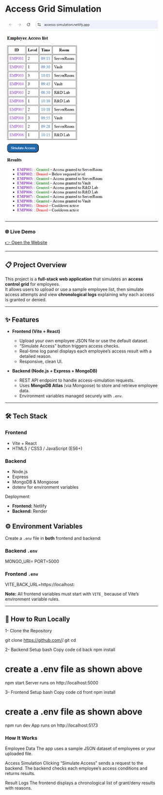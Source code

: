 # Access Grid Simulation

![Project Screenshot](./screenshot.png)
<!-- ↑ Replace `screenshot.png` with the actual image file name
     once you upload the screenshot to the repo -->

---

### 🌐 **Live Demo**
[👉 Open the Website](https://accesss-simulation.netlify.app/)

---

## 📋 Project Overview
This project is a **full-stack web application** that simulates an **access control grid** for employees.  
It allows users to upload or use a sample employee list, then simulate access attempts and view **chronological logs** explaining why each access is granted or denied.

---

## ✨ Features
- **Frontend (Vite + React)**
  - Upload your own employee JSON file or use the default dataset.
  - “Simulate Access” button triggers access checks.
  - Real-time log panel displays each employee’s access result with a detailed reason.
  - Responsive, clean UI.

- **Backend (Node.js + Express + MongoDB)**
  - REST API endpoint to handle access-simulation requests.
  - Uses **MongoDB Atlas** (via Mongoose) to store and retrieve employee data.
  - Environment variables managed securely with `.env`.

---

## 🛠️ Tech Stack
### Frontend
- Vite + React
- HTML5 / CSS3 / JavaScript (ES6+)

### Backend
- Node.js
- Express
- MongoDB & Mongoose
- dotenv for environment variables

Deployment:
- **Frontend:** Netlify  
- **Backend:** Render


## ⚙️ Environment Variables
Create a `.env` file in **both** frontend and backend:

### Backend `.env`
MONGO_URI=<your-mongodb-connection-string>
PORT=5000

### Frontend `.env`
VITE_BACK_URL=https://localhost:

**Note:** All frontend variables must start with `VITE_` because of Vite’s environment variable rules.

---

## 🚀 How to Run Locally
1- Clone the Repository

git clone https://github.com/<your-username>/<repo-name>.git
cd <repo-name>

2- Backend Setup
bash
Copy code
cd back
npm install
# create a .env file as shown above
npm start
Server runs on http://localhost:5000

3- Frontend Setup
bash
Copy code
cd front
npm install
# create a .env file as shown above
npm run dev
App runs on http://localhost:5173

### How It Works

Employee Data
The app uses a sample JSON dataset of employees or your uploaded file.

Access Simulation
Clicking “Simulate Access” sends a request to the backend.
The backend checks each employee’s access conditions and returns results.

Result Logs
The frontend displays a chronological list of grant/deny results with reasons.